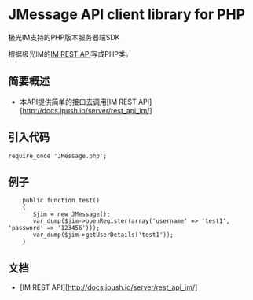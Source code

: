 # JMessage API client library for PHP

极光IM支持的PHP版本服务器端SDK

根据极光IM的[IM REST API](http://docs.jpush.io/server/rest_api_im/)写成PHP类。

## 简要概述  

* 本API提供简单的接口去调用[IM REST API][http://docs.jpush.io/server/rest_api_im/]


## 引入代码
```
require_once 'JMessage.php';
```

## 例子
```
    public function test()
    {
       $jim = new JMessage();
       var_dump($jim->openRegister(array('username' => 'test1', 'password' => '123456')));
       var_dump($jim->getUserDetails('test1'));
    }
```

## 文档
* [IM REST API][http://docs.jpush.io/server/rest_api_im/]

